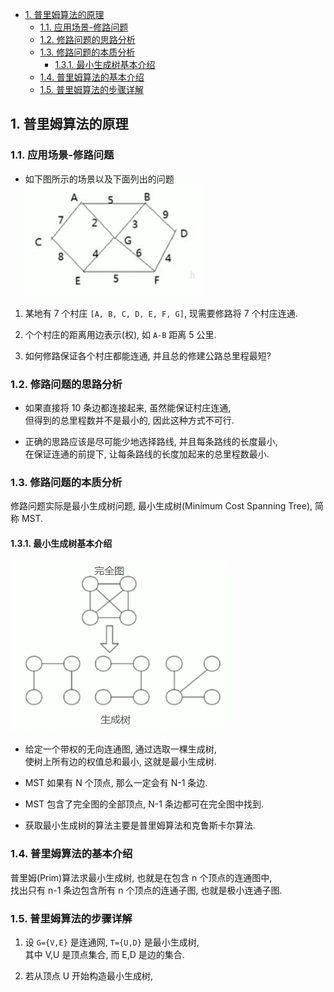 
<!-- TOC -->

- [1. 普里姆算法的原理](#1-普里姆算法的原理)
  - [1.1. 应用场景-修路问题](#11-应用场景-修路问题)
  - [1.2. 修路问题的思路分析](#12-修路问题的思路分析)
  - [1.3. 修路问题的本质分析](#13-修路问题的本质分析)
    - [1.3.1. 最小生成树基本介绍](#131-最小生成树基本介绍)
  - [1.4. 普里姆算法的基本介绍](#14-普里姆算法的基本介绍)
  - [1.5. 普里姆算法的步骤详解](#15-普里姆算法的步骤详解)

<!-- /TOC -->

## 1. 普里姆算法的原理

### 1.1. 应用场景-修路问题
- 如下图所示的场景以及下面列出的问题  
![pic](../99.images/2020-08-10-09-12-58.png)  

1) 某地有 7 个村庄 `[A, B, C, D, E, F, G]`, 现需要修路将 7 个村庄连通.

2) 个个村庄的距离用边表示(权), 如 `A-B` 距离 5 公里.  

3) 如何修路保证各个村庄都能连通, 并且总的修建公路总里程最短?  

### 1.2. 修路问题的思路分析
- 如果直接将 10 条边都连接起来, 虽然能保证村庄连通,  
  但得到的总里程数并不是最小的, 因此这种方式不可行.

- 正确的思路应该是尽可能少地选择路线, 并且每条路线的长度最小,  
  在保证连通的前提下, 让每条路线的长度加起来的总里程数最小.

### 1.3. 修路问题的本质分析
修路问题实际是最小生成树问题, 最小生成树(Minimum Cost Spanning Tree), 简称 MST.  

#### 1.3.1. 最小生成树基本介绍
![pic](../99.images/2020-08-10-10-19-00.png)

- 给定一个带权的无向连通图, 通过选取一棵生成树,  
  使树上所有边的权值总和最小, 这就是最小生成树.

- MST 如果有 N 个顶点, 那么一定会有 N-1 条边.

- MST 包含了完全图的全部顶点, N-1 条边都可在完全图中找到.

- 获取最小生成树的算法主要是普里姆算法和克鲁斯卡尔算法.

### 1.4. 普里姆算法的基本介绍
普里姆(Prim)算法求最小生成树, 也就是在包含 n 个顶点的连通图中,  
找出只有 n-1 条边包含所有 n 个顶点的连通子图, 也就是极小连通子图.

### 1.5. 普里姆算法的步骤详解
1) 设 `G={V,E}` 是连通网, `T={U,D}` 是最小生成树,  
   其中 V,U 是顶点集合, 而 E,D 是边的集合.

2) 若从顶点 U 开始构造最小生成树, 